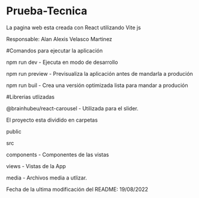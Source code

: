 # Prueba-Tecnica
La pagina web esta creada con React utilizando Vite js

Responsable: Alan Alexis Velasco Martinez


#Comandos para ejecutar la aplicación

npm run dev - Ejecuta en modo de desarrollo

npm run preview - Previsualiza la aplicación antes de mandarla a produción

npm run buil - Crea una versión optimizada lista para mandar a produción


#Librerias utlizadas

@brainhubeu/react-carousel - Utilizada para el slider.


El proyecto esta dividido en carpetas

public

src

  components - Componentes de las vistas
  
  views - Vistas de la App
  
  media - Archivos media a utlizar.
  
  Fecha de la ultima modificación del README: 19/08/2022
